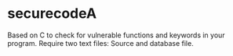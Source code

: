 # securecodeA
Based on C to check for vulnerable functions and keywords in your program. Require two text files: Source and database file.
